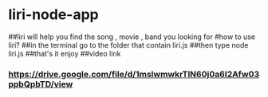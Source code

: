 # liri-node-app
##liri will help you find the song , movie , band you looking for
#how to use liri?
##in the terminal go to the folder that contain liri.js
##then type node liri.js
##that's it enjoy
##video link
### https://drive.google.com/file/d/1mslwmwkrTlN60j0a6I2Afw03ppbQpbTD/view